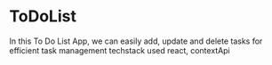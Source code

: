 # ToDoList
 In this To Do List App, we can easily add, update and delete tasks for efficient task management techstack used react, contextApi
